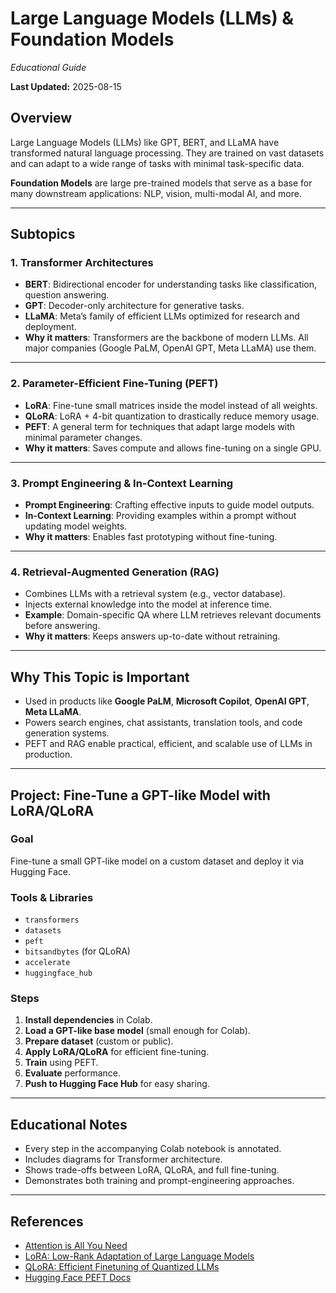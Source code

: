 # Large Language Models (LLMs) & Foundation Models

_Educational Guide_

**Last Updated:** 2025-08-15

## Overview
Large Language Models (LLMs) like GPT, BERT, and LLaMA have transformed natural language processing. They are trained on vast datasets and can adapt to a wide range of tasks with minimal task-specific data.

**Foundation Models** are large pre-trained models that serve as a base for many downstream applications: NLP, vision, multi-modal AI, and more.

---

## Subtopics

### 1. Transformer Architectures
- **BERT**: Bidirectional encoder for understanding tasks like classification, question answering.
- **GPT**: Decoder-only architecture for generative tasks.
- **LLaMA**: Meta’s family of efficient LLMs optimized for research and deployment.
- **Why it matters**: Transformers are the backbone of modern LLMs. All major companies (Google PaLM, OpenAI GPT, Meta LLaMA) use them.

---

### 2. Parameter-Efficient Fine-Tuning (PEFT)
- **LoRA**: Fine-tune small matrices inside the model instead of all weights.
- **QLoRA**: LoRA + 4-bit quantization to drastically reduce memory usage.
- **PEFT**: A general term for techniques that adapt large models with minimal parameter changes.
- **Why it matters**: Saves compute and allows fine-tuning on a single GPU.

---

### 3. Prompt Engineering & In-Context Learning
- **Prompt Engineering**: Crafting effective inputs to guide model outputs.
- **In-Context Learning**: Providing examples within a prompt without updating model weights.
- **Why it matters**: Enables fast prototyping without fine-tuning.

---

### 4. Retrieval-Augmented Generation (RAG)
- Combines LLMs with a retrieval system (e.g., vector database).
- Injects external knowledge into the model at inference time.
- **Example**: Domain-specific QA where LLM retrieves relevant documents before answering.
- **Why it matters**: Keeps answers up-to-date without retraining.

---

## Why This Topic is Important
- Used in products like **Google PaLM**, **Microsoft Copilot**, **OpenAI GPT**, **Meta LLaMA**.
- Powers search engines, chat assistants, translation tools, and code generation systems.
- PEFT and RAG enable practical, efficient, and scalable use of LLMs in production.

---

## Project: Fine-Tune a GPT-like Model with LoRA/QLoRA
### Goal
Fine-tune a small GPT-like model on a custom dataset and deploy it via Hugging Face.

### Tools & Libraries
- `transformers`
- `datasets`
- `peft`
- `bitsandbytes` (for QLoRA)
- `accelerate`
- `huggingface_hub`

### Steps
1. **Install dependencies** in Colab.
2. **Load a GPT-like base model** (small enough for Colab).
3. **Prepare dataset** (custom or public).
4. **Apply LoRA/QLoRA** for efficient fine-tuning.
5. **Train** using PEFT.
6. **Evaluate** performance.
7. **Push to Hugging Face Hub** for easy sharing.

---

## Educational Notes
- Every step in the accompanying Colab notebook is annotated.
- Includes diagrams for Transformer architecture.
- Shows trade-offs between LoRA, QLoRA, and full fine-tuning.
- Demonstrates both training and prompt-engineering approaches.

---

## References
- [Attention is All You Need](https://arxiv.org/abs/1706.03762)
- [LoRA: Low-Rank Adaptation of Large Language Models](https://arxiv.org/abs/2106.09685)
- [QLoRA: Efficient Finetuning of Quantized LLMs](https://arxiv.org/abs/2305.14314)
- [Hugging Face PEFT Docs](https://huggingface.co/docs/peft/index)
